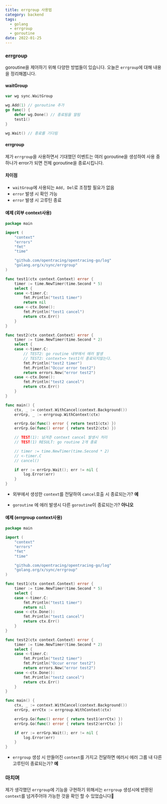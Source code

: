 ```yaml
---
title: errgroup 사용법
category: backend
tags:
  - golang
  - errgroup
  - goroutine
date: 2022-01-25
---
```


### errgroup

goroutine을 제어하기 위해 다양한 방법들이 있습니다. 오늘은 `errgroup`에 대해 내용을 정리해봅니다.

#### waitGroup

```go
var wg sync.WaitGroup

wg.Add(1) // goroutine 추가
go func() {
    defer wg.Done() // 종료됨을 알림
    test1()
}

wg.Wait() // 종료를 기다림
```

#### errgroup

제가 `errgroup`을 사용하면서 기대했던 이벤트는 여러 goroutine을 생성하여 사용 중 하나가 error가 되면 전체 goroutine을 종료시킵니다.

#### 차이점

- `waitGroup`에 사용되는 `Add, Del`로 조정할 필요가 없음
- `error` 발생 시 확인 가능
- `error` 발생 시 고루틴 종료

#### 예제 (외부 context사용)

```go
package main

import (
	"context"
	"errors"
	"fmt"
	"time"

	"github.com/opentracing/opentracing-go/log"
	"golang.org/x/sync/errgroup"
)

func test1(ctx context.Context) error {
	timer := time.NewTimer(time.Second * 5)
	select {
	case <-timer.C:
		fmt.Println("test1 timer")
		return nil
	case <-ctx.Done():
		fmt.Println("test1 cancel")
		return ctx.Err()
	}
}

func test2(ctx context.Context) error {
	timer := time.NewTimer(time.Second * 2)
	select {
	case <-timer.C:
		// TEST2: go routine 내부에서 에러 발생
		// TEST2: context=> test1이 종료되지않는다.
		fmt.Println("test2 timer")
		fmt.Println("Occur error test2")
		return errors.New("error test2")
	case <-ctx.Done():
		fmt.Println("test2 cancel")
		return ctx.Err()
	}
}

func main() {
	ctx, _ := context.WithCancel(context.Background())
	errGrp, _ := errgroup.WithContext(ctx)

	errGrp.Go(func() error { return test1(ctx) })
	errGrp.Go(func() error { return test2(ctx) })

    // TEST(1): 넘겨준 context cancel 발생시 처리
    // TEST(1) RESULT: go routine 2개 종료

	// timer := time.NewTimer(time.Second * 2)
	// <-timer.C
	// cancel()

	if err := errGrp.Wait(); err != nil {
		log.Error(err)
	}
}
```

- 외부에서 생성한 `context`를 전달하여 `cancel`호출 시 종료되는가? **예**

- `goroutine` 에 에러 발생시 다른 `goroutine`이 종료되는가? **아니오**

#### 예제 (errgroup context사용)

```go
package main

import (
	"context"
	"errors"
	"fmt"
	"time"

	"github.com/opentracing/opentracing-go/log"
	"golang.org/x/sync/errgroup"
)

func test1(ctx context.Context) error {
	timer := time.NewTimer(time.Second * 5)
	select {
	case <-timer.C:
		fmt.Println("test1 timer")
		return nil
	case <-ctx.Done():
		fmt.Println("test1 cancel")
		return ctx.Err()
	}
}

func test2(ctx context.Context) error {
	timer := time.NewTimer(time.Second * 2)
	select {
	case <-timer.C:
		fmt.Println("test2 timer")
		fmt.Println("Occur error test2")
		return errors.New("error test2")
	case <-ctx.Done():
		fmt.Println("test2 cancel")
		return ctx.Err()
	}
}

func main() {
	ctx, _ := context.WithCancel(context.Background())
	errGrp, errCtx := errgroup.WithContext(ctx)

	errGrp.Go(func() error { return test1(errCtx) })
	errGrp.Go(func() error { return test2(errCtx) })

	if err := errGrp.Wait(); err != nil {
		log.Error(err)
	}
}
```

- `errgroup` 생성 시 만들어진 `context`를 가지고 전달하면 에러시 에러 그룹 내 다른 고루틴이 종료되는가? **예**

### 마치며

제가 생각했던 `errgroup`에 기능을 구현하기 위해서는 `errgroup` 생성시에 반환된 `context`를 넘겨주어야 가능한 것을 확인 할 수 있었습니다:hugs:
